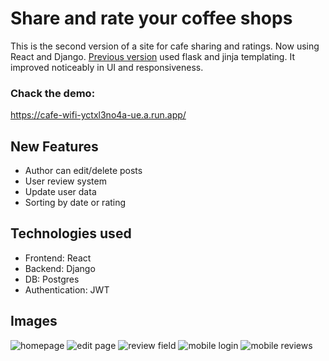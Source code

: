 # Share and rate your coffee shops

This is the second version of a site for cafe sharing and ratings. Now using React and Django. [Previous version](https://github.com/ivanbaug/coffee-wifi-site) used flask and jinja templating. It improved noticeably in UI and responsiveness.
### Chack the demo:
https://cafe-wifi-yctxl3no4a-ue.a.run.app/

## New Features

- Author can edit/delete posts
- User review system
- Update user data
- Sorting by date or rating

## Technologies used

- Frontend: React
- Backend: Django
- DB: Postgres
- Authentication: JWT

## Images

![homepage](https://ivanotes.s3.amazonaws.com/0060-cafe2.png)
![edit page](https://ivanotes.s3.amazonaws.com/0061-cafe3.png)
![review field](https://ivanotes.s3.amazonaws.com/0062-cafe4.png)
![mobile login](https://ivanotes.s3.amazonaws.com/0063-cafe5.png)
![mobile reviews](https://ivanotes.s3.amazonaws.com/0064-cafe6.png)
